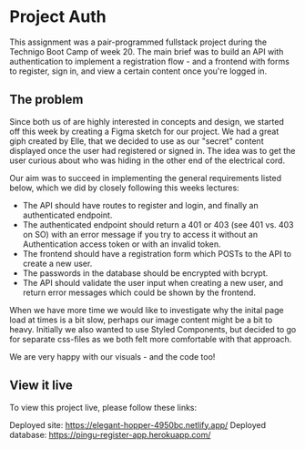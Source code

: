 # Project Auth

This assignment was a pair-programmed fullstack project during the Technigo Boot Camp of week 20. The main brief was to build an API with authentication to implement a registration flow - and a frontend with forms to register, sign in, and view a certain content once you're logged in.

## The problem

Since both us of are highly interested in concepts and design, we started off this week by creating a Figma sketch for our project. We had a great giph created by Elle, that we decided to use as our "secret" content displayed once the user had registered or signed in. The idea was to get the user curious about who was hiding in the other end of the electrical cord.

Our aim was to succeed in implementing the general requirements listed below, which we did by closely following this weeks lectures:

- The API should have routes to register and login, and finally an authenticated endpoint.
- The authenticated endpoint should return a 401 or 403 (see 401 vs. 403 on SO) with an error message if you try to access it without an Authentication access token or with an invalid token.
- The frontend should have a registration form which POSTs to the API to create a new user.
- The passwords in the database should be encrypted with bcrypt.
- The API should validate the user input when creating a new user, and return error messages which could be shown by the frontend.

When we have more time we would like to investigate why the inital page load at times is a bit slow, perhaps our image content might be a bit to heavy. Initially we also wanted to use Styled Components, but decided to go for separate css-files as we both felt more comfortable with that approach.

We are very happy with our visuals - and the code too!

## View it live

To view this project live, please follow these links:

Deployed site: https://elegant-hopper-4950bc.netlify.app/
Deployed database: https://pingu-register-app.herokuapp.com/
